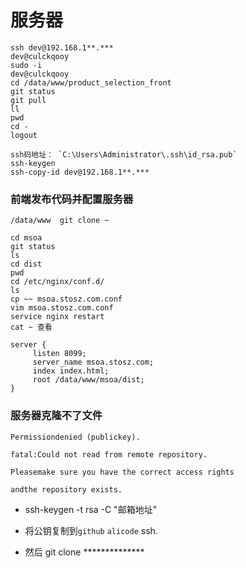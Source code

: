 # 服务器

```
ssh dev@192.168.1**.***
dev@culckqooy
sudo -i
dev@culckqooy
cd /data/www/product_selection_front
git status
git pull
ll
pwd
cd -
logout

ssh码地址： `C:\Users\Administrator\.ssh\id_rsa.pub`
ssh-keygen
ssh-copy-id dev@192.168.1**.***

```

### 前端发布代码并配置服务器

```
/data/www  git clone ~

cd msoa
git status
ls
cd dist
pwd
cd /etc/nginx/conf.d/
ls
cp ~~ msoa.stosz.com.conf
vim msoa.stosz.com.conf
service nginx restart
cat ~ 查看

server {
     listen 8099;
     server_name msoa.stosz.com;
     index index.html;
     root /data/www/msoa/dist;
}
```

### 服务器克隆不了文件

```
Permissiondenied (publickey).

fatal:Could not read from remote repository.

Pleasemake sure you have the correct access rights

andthe repository exists.
```

* ssh-keygen -t rsa -C "邮箱地址"

* 将公钥复制到`github` `alicode` ssh.

* 然后 git clone **************

